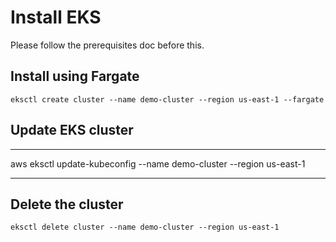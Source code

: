 # Install EKS

Please follow the prerequisites doc before this.

## Install using Fargate

```
eksctl create cluster --name demo-cluster --region us-east-1 --fargate
```
## Update EKS cluster

---
aws eksctl update-kubeconfig --name demo-cluster --region us-east-1 

---

## Delete the cluster

```
eksctl delete cluster --name demo-cluster --region us-east-1
```



